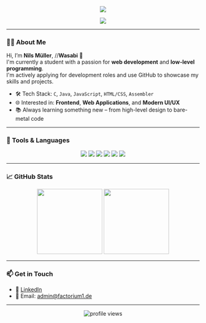 <!-- Banner image (optional) -->
<p align="center">
  <img src="https://capsule-render.vercel.app/api?type=wave&color=0:232526,100:414345&height=200&section=header&text=Hi%20there,%20I'm%20Wasabi!%20👋&fontColor=ffffff&fontSize=40&fontAlignY=35" />
</p>

<p align="center">
  <img src="https://readme-typing-svg.demolab.com?font=Fira+Code&pause=1000&color=00FFA3&center=true&vCenter=true&width=435&lines=Student+%7C+Developer+%7C+Web+Enthusiast;Always+learning%2C+always+building..." />
</p>

---

### 👨‍💻 About Me

Hi, I’m **Nils Müller**, //**Wasabi** 🌿  
I'm currently a student with a passion for **web development** and **low-level programming**.  
I'm actively applying for development roles and use GitHub to showcase my skills and projects.

- 🛠️ Tech Stack: `C`, `Java`, `JavaScript`, `HTML/CSS`, `Assembler`
- 🌐 Interested in: **Frontend**, **Web Applications**, and **Modern UI/UX**
- 📚 Always learning something new – from high-level design to bare-metal code

---

### 🧰 Tools & Languages

<p align="center">
  <img src="https://img.shields.io/badge/C-informational?style=for-the-badge&logo=c&logoColor=white" />
  <img src="https://img.shields.io/badge/Java-ED8B00?style=for-the-badge&logo=java&logoColor=white" />
  <img src="https://img.shields.io/badge/JavaScript-F7DF1E?style=for-the-badge&logo=javascript&logoColor=black" />
  <img src="https://img.shields.io/badge/HTML5-E34F26?style=for-the-badge&logo=html5&logoColor=white" />
  <img src="https://img.shields.io/badge/CSS3-1572B6?style=for-the-badge&logo=css3&logoColor=white" />
  <img src="https://img.shields.io/badge/Assembler-444444?style=for-the-badge&logo=gear&logoColor=white" />
</p>

---

### 📈 GitHub Stats

<p align="center">
  <img src="https://github-readme-stats.vercel.app/api?username=Factorium1&show_icons=true&theme=tokyonight&hide=prs" height="170" />
  <img src="https://github-readme-stats.vercel.app/api/top-langs/?username=Factorium1&layout=compact&theme=tokyonight" height="170" />
</p>

---

### 📫 Get in Touch

- 💼 [LinkedIn](https://www.linkedin.com/in/nilsmueller-fau/)
- 📧 Email: admin@factorium1.de

---

<p align="center">
  <img src="https://komarev.com/ghpvc/?username=WasabiNils&style=flat-square&color=gray" alt="profile views" />
</p>

